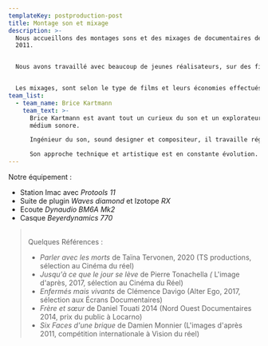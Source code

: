 ```yaml
---
templateKey: postproduction-post
title: Montage son et mixage
description: >-
  Nous accueillons des montages sons et des mixages de documentaires depuis
  2011. 


  Nous avons travaillé avec beaucoup de jeunes réalisateurs, sur des films tournés avec ou sans opérateur du son. Notre approche est de mettre en valeur et d'enrichir l'écriture sonore du flm, que le son soit uniquement issu du tournage ou bien complété par des éléments enregistrés a posteriori (ambiances, bruitages) et si possible par nos soins. Le montage son peut être aussi le moment d'enregistrer la voix off ce pour quoi nous sommes aussi équipés.


  Les mixages, sont selon le type de films et leurs économies effectués au sein de structures partenaires dans des conditions d'écoute adaptées aux exigences des différent standards de diffusion.
team_list:
  - team_name: Brice Kartmann
    team_text: >-
      Brice Kartmann est avant tout un curieux du son et un explorateur du
      médium sonore. 

      Ingénieur du son, sound designer et compositeur, il travaille régulièrement dans le cinéma documentaire (productions Nord-Ouest, l’image d’après, Alter Ego, TS productions), dans la production musicale (labels Kithibong, Un Je Ne Sais Quoi) et pour le spectacle vivant comme régisseur son et compositeur (Ensemble Tachycardie, Théâtre à cru, Demesten Titip, Collectif impatience) et comme intervenant pour des ateliers artistiques incluant de la réalisation sonore (Compagnie Marouchka, L'Intention Publique).

      Son approche technique et artistique est en constante évolution.
---
```

Notre équipement :

* Station Imac avec *Protools 11*
* Suite de plugin *Waves diamond* et Izotope *RX*
* Ecoute *Dynaudio BM6A Mk2*
* Casque *Beyerdynamics 770*

> \
> Quelques Références :
>
> * *Parler avec les morts* de Taïna Tervonen, 2020 (TS productions, sélection au Cinéma du réel)
> * *Jusqu'à ce que le jour se lève* de Pierre Tonachella *(* L'image d'après, 2017, sélection au Cinéma du Réel)
> * *Enfermés mais vivants* de Clémence Davigo (Alter Ego, 2017, sélection aux Écrans Documentaires)
> * *Frère et sœur* de Daniel Touati 2014 (Nord Ouest Documentaires 2014, prix du public à Locarno)
> * *Six Faces d'une brique* de Damien Monnier (L'images d'après 2011, compétition internationale à Vision du réel)